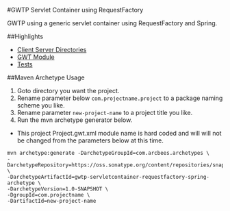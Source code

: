 #GWTP Servlet Container using RequestFactory

GWTP using a generic servlet container using RequestFactory and Spring.

##Highlights
* [Client Server Directories](https://github.com/ArcBees/ArcBees-tools/tree/master/archetypes/gwtp-servletcontainer-requestfactory-spring/src/main/java/com/arcbees/project)
* [GWT Module](https://github.com/ArcBees/ArcBees-tools/blob/master/archetypes/gwtp-servletcontainer-requestfactory-spring/src/main/java/com/arcbees/myproject/Project.gwt.xml)
* [Tests](https://github.com/ArcBees/ArcBees-tools/tree/master/archetypes/gwtp-servletcontainer-requestfactory-spring/src/test/java/com/arcbees/project/client)

##Maven Archetype Usage

1. Goto directory you want the project.
2. Rename parameter below `com.projectname.project` to a package naming scheme you like.
3. Rename parameter `new-project-name` to a project title you like.
4. Run the mvn archetype generator below.

* This project Project.gwt.xml module name is hard coded and will will not be changed from the parameters below at this time.

```
mvn archetype:generate -DarchetypeGroupId=com.arcbees.archetypes \
-DarchetypeRepository=https://oss.sonatype.org/content/repositories/snapshots/ \
-DarchetypeArtifactId=gwtp-servletcontainer-requestfactory-spring-archetype \
-DarchetypeVersion=1.0-SNAPSHOT \
-DgroupId=com.projectname \
-DartifactId=new-project-name 
```

